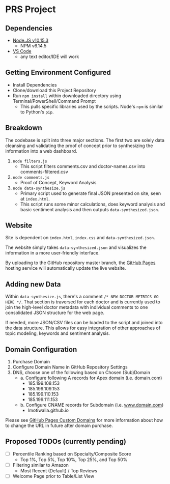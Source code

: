 # PRS Project

## Dependencies
- [Node.JS v10.15.3](https://nodejs.org/en/)
    - NPM v6.14.5
- [VS Code](https://code.visualstudio.com)
    - any text editor/IDE will work

## Getting Environment Configured
- Install Dependencies
- Clone/download this Project Repository
- Run `npm install` within downloaded directory using Terminal/PowerShell/Command Prompt
    - This pulls specific libraries used by the scripts. Node's `npm` is similar to Python's `pip`.

## Breakdown
The codebase is split into three major sections. The first two are solely data cleansing and validating the proof of concept prior to synthesizing the information into a web dashboard.

1. `node filters.js`
    - This script filters comments.csv and doctor-names.csv into comments-filtered.csv
2. `node comments.js`
    - Proof of Concept, Keyword Analysis
3. `node data-synthesize.js`
    - Primary script used to generate final JSON presented on site, seen at `index.html`. 
    - This script runs some minor calculations, does keyword analysis and basic sentiment analysis and then outputs `data-synthesized.json`.

## Website
Site is dependent on `index.html`, `index.css` and `data-synthesized.json`.

The website simply takes `data-synthesized.json` and visualizes the information in a more user-friendly interface.

By uploading to the GitHub repository master branch, the [GitHub Pages](https://pages.github.com) hosting service will automatically update the live website.

## Adding new Data
Within `data-synthesize.js`, there's a comment `/* NEW DOCTOR METRICS GO HERE */`. That section is traversed for each doctor and is currently used to join the high-level doctor metadata with individual comments to one consolidated JSON structure for the web page.

If needed, more JSON/CSV files can be loaded to the script and joined into the data structure. This allows for easy integration of other approaches of topic modeling, keywords and sentiment analysis.

## Domain Configuration
1. Purchase Domain
2. Configure Domain Name in GitHub Repository Settings
3. DNS, choose one of the following based on Chosen (Sub)Domain
    - a. Configure following A records for Apex domain (i.e. domain.com)
        - 185.199.108.153
        - 185.199.109.153
        - 185.199.110.153
        - 185.199.111.153
    - b. Configure CNAME records for Subdomain (i.e. www.domain.com)
        - lmotiwalla.github.io

Please see [GitHub Pages Custom Domains](https://docs.github.com/en/github/working-with-github-pages/configuring-a-custom-domain-for-your-github-pages-site) for more information about how to change the URL in future after domain purchase.

## Proposed TODOs (currently pending)
- [ ] Percentile Ranking based on Specialty/Composite Score
    - Top 1%, Top 5%, Top 10%, Top 25%, and Top 50%
- [ ] Filtering similar to Amazon
    - Most Recent (Default) / Top Reviews
- [ ] Welcome Page prior to Table/List View
